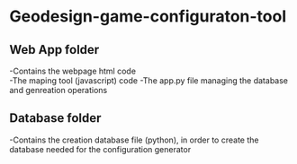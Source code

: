 # Geodesign-game-configuraton-tool

## Web App folder
-Contains the webpage html code  
-The maping tool (javascript) code
-The app.py file managing the database and genreation operations

## Database folder
-Contains the creation database file (python), in order to create the database needed for the configuration generator
